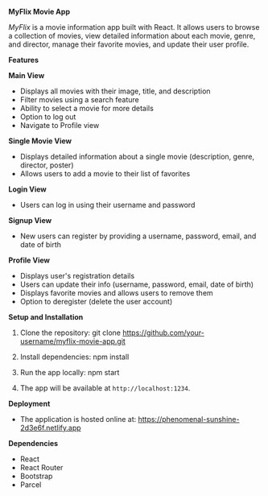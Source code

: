 **MyFlix Movie App**

_MyFlix_ is a movie information app built with React. It allows users to browse a collection of movies, view detailed information about each movie, genre, and director, manage their favorite movies, and update their user profile.

**Features**

**Main View**
- Displays all movies with their image, title, and description
- Filter movies using a search feature
- Ability to select a movie for more details
- Option to log out
- Navigate to Profile view

**Single Movie View**
- Displays detailed information about a single movie (description, genre, director, poster)
- Allows users to add a movie to their list of favorites

**Login View**
- Users can log in using their username and password

**Signup View**
- New users can register by providing a username, password, email, and date of birth

**Profile View**
- Displays user's registration details
- Users can update their info (username, password, email, date of birth)
- Displays favorite movies and allows users to remove them
- Option to deregister (delete the user account)

**Setup and Installation**

1. Clone the repository:
    git clone https://github.com/your-username/myflix-movie-app.git

2. Install dependencies:
    npm install

3. Run the app locally:
    npm start

4. The app will be available at `http://localhost:1234`.

**Deployment**
- The application is hosted online at: https://phenomenal-sunshine-2d3e6f.netlify.app

**Dependencies**
- React
- React Router
- Bootstrap
- Parcel
